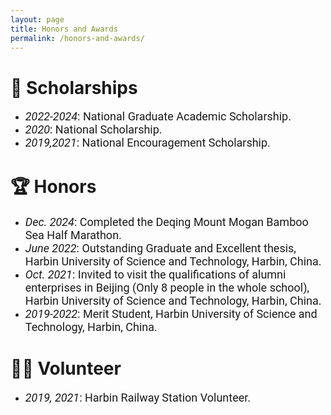 ```yaml
---
layout: page
title: Honors and Awards
permalink: /honors-and-awards/
---
```


# 🏅 Scholarships
- <span style="font-family: Roboto;font-size: 18px;">*2022-2024*: National Graduate Academic Scholarship.</span>
- <span style="font-family: Roboto;font-size: 18px;">*2020*: National Scholarship.</span>
- <span style="font-family: Roboto;font-size: 18px;">*2019,2021*: National Encouragement Scholarship.</span>


# 🏆 Honors
- <span style="font-family: Roboto;font-size: 18px;">*Dec. 2024*: Completed the Deqing Mount Mogan Bamboo Sea Half Marathon.</span>
- <span style="font-family: Roboto;font-size: 18px;">*June 2022*: Outstanding Graduate and Excellent thesis, Harbin University of Science and Technology, Harbin, China.</span>
- <span style="font-family: Roboto;font-size: 18px;">*Oct. 2021*: Invited to visit the qualifications of alumni enterprises in Beijing (Only 8 people in the whole school), Harbin University of Science and Technology, Harbin, China.</span>
- <span style="font-family: Roboto;font-size: 18px;">*2019-2022*: Merit Student, Harbin University of Science and Technology, Harbin, China.</span>

# 🦸‍♂️ Volunteer
- <span style="font-family: Roboto;font-size: 18px;">*2019, 2021*: Harbin Railway Station Volunteer.</span>








